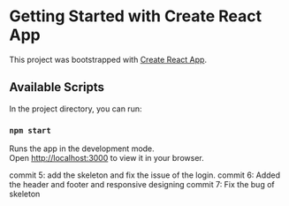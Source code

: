 # Getting Started with Create React App

This project was bootstrapped with [Create React App](https://github.com/facebook/create-react-app).

## Available Scripts

In the project directory, you can run:

### `npm start`

Runs the app in the development mode.\
Open [http://localhost:3000](http://localhost:3000) to view it in your browser.

commit 5: add the skeleton and fix the issue of the login.
commit 6: Added the header and footer and responsive designing
commit 7: Fix the bug of skeleton 